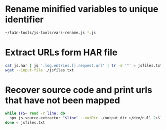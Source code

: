 # Rename minified variables to unique identifier
```bash
~/la1n-tools/js-tools/vars-rename.js *.js
```

# Extract URLs form HAR file

```bash
cat js.har | jq '.log.entries.[].request.url' | tr -d '"' > jsfiles.txt
wget --input-file ./jsfiles.txt
```

# Recover source code and print urls that have not been mapped
```bash
while IFS= read -r line; do
  npx js-source-extractor "$line" --outDir ./output_dir >/dev/null 2>&1 || echo "$line"
done < jsfiles.txt
```
